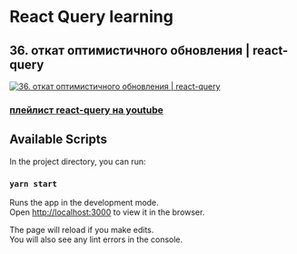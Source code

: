 # React Query learning
## 36. откат оптимистичного обновления  | react-query

[![36. откат оптимистичного обновления | react-query](https://img.youtube.com/vi//0.jpg)](https://youtu.be/)
### [плейлист react-query на youtube](https://youtube.com/playlist?list=PL5MDzsMECm45ZzoJ0F2-50aAvbbNd47_E)


## Available Scripts
In the project directory, you can run:

### `yarn start`

Runs the app in the development mode.\
Open [http://localhost:3000](http://localhost:3000) to view it in the browser.

The page will reload if you make edits.\
You will also see any lint errors in the console.

